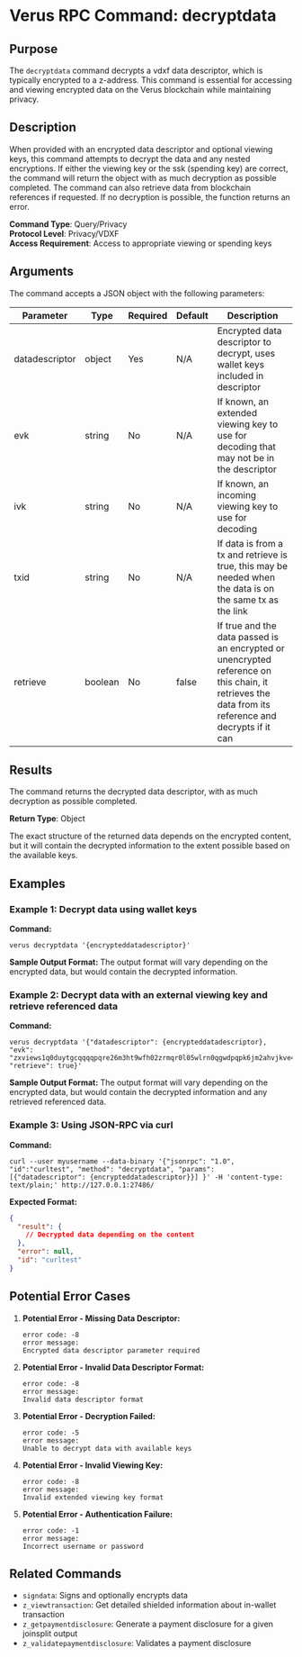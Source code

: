 # Verus RPC Command: decryptdata

## Purpose
The `decryptdata` command decrypts a vdxf data descriptor, which is typically encrypted to a z-address. This command is essential for accessing and viewing encrypted data on the Verus blockchain while maintaining privacy.

## Description
When provided with an encrypted data descriptor and optional viewing keys, this command attempts to decrypt the data and any nested encryptions. If either the viewing key or the ssk (spending key) are correct, the command will return the object with as much decryption as possible completed. The command can also retrieve data from blockchain references if requested. If no decryption is possible, the function returns an error.

**Command Type**: Query/Privacy  
**Protocol Level**: Privacy/VDXF  
**Access Requirement**: Access to appropriate viewing or spending keys

## Arguments
The command accepts a JSON object with the following parameters:

| Parameter | Type | Required | Default | Description |
|-----------|------|----------|---------|-------------|
| datadescriptor | object | Yes | N/A | Encrypted data descriptor to decrypt, uses wallet keys included in descriptor |
| evk | string | No | N/A | If known, an extended viewing key to use for decoding that may not be in the descriptor |
| ivk | string | No | N/A | If known, an incoming viewing key to use for decoding |
| txid | string | No | N/A | If data is from a tx and retrieve is true, this may be needed when the data is on the same tx as the link |
| retrieve | boolean | No | false | If true and the data passed is an encrypted or unencrypted reference on this chain, it retrieves the data from its reference and decrypts if it can |

## Results
The command returns the decrypted data descriptor, with as much decryption as possible completed.

**Return Type**: Object

The exact structure of the returned data depends on the encrypted content, but it will contain the decrypted information to the extent possible based on the available keys.

## Examples

### Example 1: Decrypt data using wallet keys

**Command:**
```
verus decryptdata '{encrypteddatadescriptor}'
```

**Sample Output Format:**
The output format will vary depending on the encrypted data, but would contain the decrypted information.

### Example 2: Decrypt data with an external viewing key and retrieve referenced data

**Command:**
```
verus decryptdata '{"datadescriptor": {encrypteddatadescriptor}, "evk": "zxviews1q0duytgcqqqqpqre26m3ht9wfh02zrmqr0l05wlrn0qgwdpqpk6jm2ahvjkve4tqhtejw3zrz99tz6wz688dxrz4qszcm0v6w073k5st443xaw", "retrieve": true}'
```

**Sample Output Format:**
The output format will vary depending on the encrypted data, but would contain the decrypted information and any retrieved referenced data.

### Example 3: Using JSON-RPC via curl

**Command:**
```
curl --user myusername --data-binary '{"jsonrpc": "1.0", "id":"curltest", "method": "decryptdata", "params": [{"datadescriptor": {encrypteddatadescriptor}}] }' -H 'content-type: text/plain;' http://127.0.0.1:27486/
```

**Expected Format:**
```json
{
  "result": {
    // Decrypted data depending on the content
  },
  "error": null,
  "id": "curltest"
}
```

## Potential Error Cases

1. **Potential Error - Missing Data Descriptor:**
   ```
   error code: -8
   error message:
   Encrypted data descriptor parameter required
   ```

2. **Potential Error - Invalid Data Descriptor Format:**
   ```
   error code: -8
   error message:
   Invalid data descriptor format
   ```

3. **Potential Error - Decryption Failed:**
   ```
   error code: -5
   error message:
   Unable to decrypt data with available keys
   ```

4. **Potential Error - Invalid Viewing Key:**
   ```
   error code: -8
   error message:
   Invalid extended viewing key format
   ```

5. **Potential Error - Authentication Failure:**
   ```
   error code: -1
   error message:
   Incorrect username or password
   ```

## Related Commands
- `signdata`: Signs and optionally encrypts data
- `z_viewtransaction`: Get detailed shielded information about in-wallet transaction
- `z_getpaymentdisclosure`: Generate a payment disclosure for a given joinsplit output
- `z_validatepaymentdisclosure`: Validates a payment disclosure
